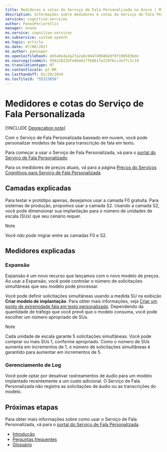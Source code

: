 ```yaml
---
title: Medidores e cotas do Serviço de Fala Personalizada no Azure | Microsoft Docs
description: Informações sobre medidores e cotas do Serviço de Fala Personalizada no Azure.
services: cognitive-services
author: PanosPeriorellis
manager: onano
ms.service: cognitive-services
ms.subservice: custom-speech
ms.topic: article
ms.date: 07/08/2017
ms.author: panosper
ms.openlocfilehash: eb5a9e4a3a27a2a8c044749b8b4df0f198583bde
ms.sourcegitcommit: 95822822bfe8da01ffb061fe229fbcc3ef7c2c19
ms.translationtype: HT
ms.contentlocale: pt-BR
ms.lasthandoff: 01/29/2019
ms.locfileid: "55223656"
---
```

# <a name="custom-speech-service-meters-and-quotas"></a>Medidores e cotas do Serviço de Fala Personalizada

[!INCLUDE [Deprecation note](../../../includes/cognitive-services-custom-speech-deprecation-note.md)]

Com o Serviço de Fala Personalizada baseado em nuvem, você pode personalizar modelos de fala para transcrição de fala em texto.

Para começar a usar o Serviço de Fala Personalizada, vá para o [portal do Serviço de Fala Personalizado](https://cris.ai).

Para os medidores de preços atuais, vá para a página [Preços do Serviços Cognitivos para Serviço de Fala Personalizada](https://azure.microsoft.com/pricing/details/cognitive-services/custom-speech-service/).

## <a name="tiers-explained"></a>Camadas explicadas
Para testar e protótipo apenas, desejamos usar a camada F0 gratuita. Para sistemas de produção, propomos usar a camada S2. Usando a camada S2, você pode dimensionar sua implantação para o número de unidades de escala (SUs) que seu cenário requer.

> [!NOTE]
> Você *não pode* migrar entre as camadas F0 e S2.
>

## <a name="meters-explained"></a>Medidores explicadas

### <a name="scale-out"></a>Expansão
Expansão é um novo recurso que lançamos com o novo modelo de preços. Ao usar a Expansão, você pode controlar o número de solicitações simultâneas que seu modelo pode processar.

Você pode definir solicitações simultâneas usando a medida SU na exibição **Criar modelo de implantação**. Para obter mais informações, veja [Criar um ponto de extremidade fala em texto personalizado](CustomSpeech-How-to-Topics/cognitive-services-custom-speech-create-endpoint.md). Dependendo da quantidade de tráfego que você prevê que o modelo consuma, você pode escolher um número apropriado de SUs. 

> [!NOTE]
> Cada unidade de escala garante 5 solicitações simultâneas. Você pode comprar ou mais SUs 1, conforme apropriado. Como o número de SUs aumenta em incrementos de 1, o número de solicitações simultâneas é garantido para aumentar em incrementos de 5.
>

### <a name="log-management"></a>Gerenciamento de Log
Você pode optar por desativar rastreamentos de áudio para um modelo implantado recentemente a um custo adicional. O Serviço de Fala Personalizada não registra as solicitações de áudio ou as transcrições do modelo.

## <a name="next-steps"></a>Próximas etapas
Para obter mais informações sobre como usar o Serviço de Fala Personalizada, vá para o [portal do Serviço de Fala Personalizada](https://cris.ai).

* [Introdução](cognitive-services-custom-speech-get-started.md)
* [Perguntas frequentes](cognitive-services-custom-speech-faq.md)
* [Glossário](cognitive-services-custom-speech-glossary.md)
 
